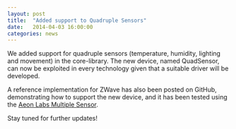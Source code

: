 ```yaml
---
layout: post
title:  "Added support to Quadruple Sensors"
date:   2014-04-03 16:00:00
categories: news
---
```


We added support for quadruple sensors (temperature, humidity, lighting and movement) in the core-library. The new device, named QuadSensor, can now be exploited in every technology given that a suitable driver will be developed.

A reference implementation for ZWave has also been posted on GitHub, demonstrating how to support the new device, and it has been tested using the [Aeon Labs Multiple Sensor](http://aeotec.com/z-wave-sensor).

Stay tuned for further updates!